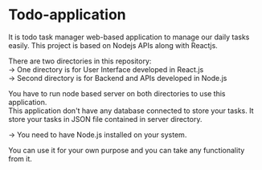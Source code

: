 # Todo-application
It is todo task manager web-based application to manage our daily tasks easily.
This project is based on Nodejs APIs along with Reactjs.

There are two directories in this repository:                                                                                                                    
-> One directory is for User Interface developed in React.js                                                                                                           
-> Second directory is for Backend and APIs developed in Node.js

You have to run node based server on both directories to use this application.                                                                                         
This application don't have any database connected to store your tasks. It store your tasks in JSON file contained in server directory.

-> You need to have Node.js installed on your system.

You can use it for your own purpose and you can take any functionality from it.

